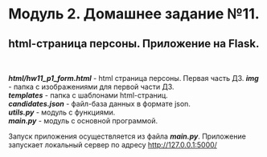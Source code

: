 # Модуль 2. Домашнее задание №11. 
## html-страница персоны. Приложение на Flask.
<br>

***html/hw11_p1_form.html*** - html страница персоны. Первая часть ДЗ.
***img*** - папка с изображениями для первой части ДЗ.<br>
***templates*** - папка с шаблонами html-страниц.<br>
***candidates.json*** - файл-база данных в формате json.<br>
***utils.py*** - модуль с функциями.<br>
***main.py*** - модуль c основной программой.<br>


Запуск приложения осуществляется из файла ***main.py***. Приложение запускает локальный сервер по адресу
http://127.0.0.1:5000/


